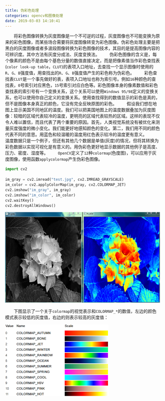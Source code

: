 ```yaml
---
title: 伪彩色处理
categories: opencv和图像处理
date: 2019-03-03 14:10:41
---
```

&emsp;&emsp;将彩色图像转换为灰度图像是一个不可逆的过程，灰度图像也不可能变换为原来的彩色图像，而某些场合需要将灰度图像转变为彩色图像。伪彩色处理主要是把黑白的灰度图像或者多波段图像转换为彩色图像的技术，其目的是提高图像内容的可辨识度。其中方法有灰度分成法、灰度变换法。<!--more-->
&emsp;&emsp;伪彩色图像的含义是，每个像素的颜色不是由每个基色分量的数值直接决定，而是把像素值当作彩色查找表(`color look-up table`，`CLUT`)的表项入口地址，去查找一个显示图像时使用的`R`、`G`、`B`强度值，用查找出的`R`、`G`、`B`强度值产生的彩色称为伪彩色。
&emsp;&emsp;彩色查找表`CLUT`是一个事先做好的表，表项入口地址也称为索引号。例如`16`种颜色的查找表，`0`号索引对应黑色，`15`号索引对应白色等。彩色图像本身的像素数值和彩色查找表的索引号有一个变换关系，这个关系可以使用`Windows 95/98`定义的变换关系，也可以使用你自己定义的变换关系。使用查找得到的数值显示的彩色是真的，但不是图像本身真正的颜色，它没有完全反映原图的彩色。
&emsp;&emsp;假设我们想在地图上显示美国不同地区的温度。我们可以把美国地图上的温度数据叠加为灰度图像：较暗的区域代表较冷的温度，更明亮的区域代表较热的区域。这样的表现不仅令人难以置信，而且代表了两个重要的原因。首先，人类视觉系统没有被优化来测量灰度强度的微小变化。我们能更好地感知颜色的变化。第二，我们用不同的颜色代表不同的意思。用蓝色和较温暖的温度用红色表示较冷的温度更有意义。
&emsp;&emsp;温度数据只是一个例子，但还有其他几个数据是单值(灰度)的情况，但将其转换为彩色数据以实现可视化是有意义的。用伪彩色更好地显示数据的其他例子是高度、压力、密度、湿度等。
&emsp;&emsp;`OpenCV`定义了`12`种`colormap`(色度图)，可以应用于灰度图像，使用函数`applycolormap`产生伪彩色图像。

``` python
import cv2

im_gray = cv2.imread("test.jpg", cv2.IMREAD_GRAYSCALE)
im_color = cv2.applyColorMap(im_gray, cv2.COLORMAP_JET)
cv2.imshow("im_gray", im_gray)
cv2.imshow("im_color", im_color)
cv2.waitKey()
cv2.destroyAllWindows()
```

<img src="./伪彩色处理/1.png" height="294" width="759">

&emsp;&emsp;下图显示了一个关于`colormap`的视觉表示和`COLORMAP_*`的数值，左边的颜色模式表示较低的灰度值，右边的则表示较高的灰度值：

<img src="./伪彩色处理/2.png" height="232" width="336">